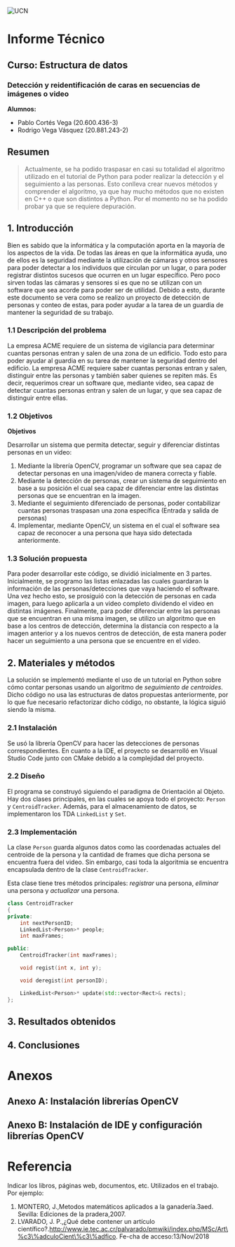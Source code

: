 ![UCN](images/60x60-ucn-negro.png)


# Informe Técnico 
## Curso: Estructura de datos
### Detección y reidentificación de caras en secuencias de imágenes o video

**Alumnos:**

* Pablo Cortés Vega (20.600.436-3)
* Rodrigo Vega Vásquez (20.881.243-2)

## Resumen 

> Actualmente, se ha podido traspasar en casi su totalidad el algoritmo utilizado en el tutorial de Python para poder realizar la detección y el seguimiento a las personas. Esto conlleva crear nuevos métodos y comprender el algoritmo, ya que hay mucho métodos que no existen en C++ o que son distintos a Python. Por el momento no se ha podido probar ya que se requiere depuración.


## 1. Introducción

Bien es sabido que la informática y la computación aporta en la mayoría de los aspectos de la vida. De todas las áreas en que la informática ayuda, uno de ellos es la seguridad mediante la utilización de cámaras y otros sensores para poder detectar a los individuos que circulan por un lugar, o para poder registrar distintos sucesos que ocurren en un lugar específico. Pero poco sirven todas las cámaras y sensores si es que no se utilizan con un software que sea acorde para poder ser de utilidad. Debido a esto, durante este documento se vera como se realizo un proyecto de detección de personas y conteo de estas, para poder ayudar a la tarea de un guardia de mantener la seguridad de su trabajo. 

### 1.1 Descripción del problema

La empresa ACME requiere de un sistema de vigilancia para determinar cuantas personas entran y salen de una zona de un edificio. Todo esto para poder ayudar al guardia en su tarea de mantener la seguridad dentro del edificio. La empresa ACME requiere saber cuantas personas entran y salen, distinguir entre las personas y también saber quienes se repiten más. Es decir, requerimos crear un software que, mediante video, sea capaz de detectar cuantas personas entran y salen de un lugar, y que sea capaz de distinguir entre ellas.

### 1.2 Objetivos 

**Objetivos**

Desarrollar un sistema que permita detectar, seguir y diferenciar distintas personas en un video:

1.	Mediante la librería OpenCV, programar un software que sea capaz de detectar personas en una imagen/video de manera correcta y fiable.
2.	Mediante la detección de personas, crear un sistema de seguimiento en base a su posición el cual sea capaz de diferenciar entre las distintas personas que se encuentran en la imagen.
3.	Mediante el seguimiento diferenciado de personas, poder contabilizar cuantas personas traspasan una zona específica (Entrada y salida de personas)
4.	Implementar, mediante OpenCV, un sistema en el cual el software sea capaz de reconocer a una persona que haya sido detectada anteriormente.


### 1.3 Solución propuesta
Para poder desarrollar este código, se dividió inicialmente en 3 partes. Inicialmente, se programo las listas enlazadas las cuales guardaran la información de las personas/detecciones que vaya haciendo el software. Una vez hecho esto, se prosiguió con la detección de personas en cada imagen, para luego aplicarla a un video completo dividendo el video en distintas imágenes. Finalmente, para poder diferenciar entre las personas que se encuentran en una misma imagen, se utilizo un algoritmo que en base a los centros de detección, determina la distancia con respecto a la imagen anterior y a los nuevos centros de detección, de esta manera poder hacer un seguimiento a una persona que se encuentre en el video.

## 2. Materiales y métodos

La solución se implementó mediante el uso de un tutorial en Python sobre cómo contar personas usando un algoritmo de *seguimiento de centroides*. Dicho código no usa las estructuras de datos propuestas anteriormente, por lo que fue necesario refactorizar dicho código, no obstante, la lógica siguió siendo la misma.

### 2.1 Instalación

Se usó la librería OpenCV para hacer las detecciones de personas correspondientes. En cuanto a la IDE, el proyecto se desarrolló en Visual Studio Code junto con CMake debido a la complejidad del proyecto.

### 2.2 Diseño 

El programa se construyó siguiendo el paradigma de Orientación al Objeto. Hay dos
clases principales, en las cuales se apoya todo el proyecto: `Person` y `CentroidTracker`. Además, para el almacenamiento de datos, se implementaron los TDA `LinkedList` y `Set`.

### 2.3 Implementación

La clase `Person` guarda algunos datos como las coordenadas actuales del centroide
de la persona y la cantidad de frames que dicha persona se encuentra fuera del video. Sin embargo, casi toda la algoritmia se encuentra encapsulada dentro de la clase `CentroidTracker`.

Esta clase tiene tres métodos principales: *registrar* una persona, *eliminar* una persona y *actualizar* una persona.

```cpp
class CentroidTracker
{
private:
    int nextPersonID;
    LinkedList<Person>* people;
    int maxFrames;

public:
    CentroidTracker(int maxFrames);

    void regist(int x, int y);

    void deregist(int personID);

    LinkedList<Person>* update(std::vector<Rect>& rects);
};
```

## 3. Resultados obtenidos

## 4. Conclusiones

# Anexos

## Anexo A: Instalación librerías OpenCV

## Anexo B: Instalación de IDE y configuración librerías OpenCV

# Referencia

Indicar los libros, páginas web, documentos, etc. Utilizados en el trabajo. Por ejemplo:

1. MONTERO, J.,Metodos matemáticos aplicados a la ganadería.3aed. Sevilla: Ediciones de la pradera,2007.
2. LVARADO,   J.   P.,¿Qué   debe   contener   un   artículo   científico?.http://www.ie.tec.ac.cr/palvarado/pmwiki/index.php/MSc/Art\%c3\%adculoCient\%c3\%adfico. Fe-cha de acceso:13/Nov/2018


